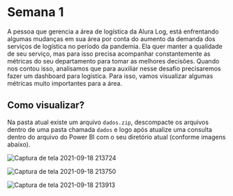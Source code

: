 # Semana 1

A pessoa que gerencia a área de logística da Alura Log, está enfrentando algumas mudanças em sua área por conta do aumento da demanda dos serviços de logística no período da pandemia. Ela quer manter a qualidade de seu serviço, mas para isso precisa acompanhar constantemente as métricas do seu departamento para tomar as melhores decisões. Quando nos contou isso, analisamos que para auxiliar nesse desafio precisaremos fazer um dashboard para logística. Para isso, vamos visualizar algumas métricas muito importantes para a área.

## Como visualizar?

Na pasta atual existe um arquivo `dados.zip`, descompacte os arquivos dentro de uma pasta chamada `dados` e logo após atualize uma consulta dentro do arquivo do Power BI com o seu diretório atual (conforme imagens abaixo).

![Captura de tela 2021-09-18 213724](https://user-images.githubusercontent.com/27746479/133911917-0491ddc0-144c-4e12-9c7f-e99f23f8ee28.png)

![Captura de tela 2021-09-18 213750](https://user-images.githubusercontent.com/27746479/133911926-6b624a7d-6a9c-43fa-9c14-6f187327a93f.png)

![Captura de tela 2021-09-18 213913](https://user-images.githubusercontent.com/27746479/133911930-bd206261-6ad8-4fe1-ac65-a38463245d69.png)
